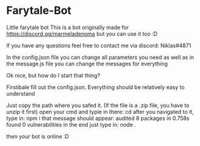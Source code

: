 # Farytale-Bot
Little farytale bot
This is a bot originally made for https://discord.gg/marmeladenoma but you can use it too :D

If you have any questions feel free to contact me via discord: Niklas#4871

In the config.json file you can change all parameters you need as well as in the message.js file you can change the messages for everything


Ok nice, but how do I start that thing?

Firstibale fill out the config.json. Everything should be relatively easy to understand

Just copy the path where you safed it. (If the file is a .zip file, you have to unzip it first)
open your cmd and typie in there:
  cd <your path>
after you navigated to it, type in:
  npm i
that message should appear:
   audited 8 packages in 0.758s
   found 0 vulnerabilities
in the end just type in:
  node .
  
  then your bot is online :D
